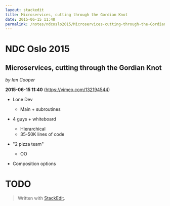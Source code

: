 ```yaml
---
layout: stackedit
title: Microservices, cutting through the Gordian Knot
date: 2015-06-15 11:40
permalink: /notes/ndcoslo2015/Microservices-cutting-through-the-Gordian-Knot.html
---
```


# NDC Oslo 2015
## Microservices, cutting through the Gordian Knot
*by Ian Cooper*

**2015-06-15 11:40** (https://vimeo.com/132194544)

* Lone Dev
	* Main + subroutines

* 4 guys +  whiteboard
	* Hierarchical
	* 35-50K lines of code

* "2 pizza team"
	* OO

* Composition options
# TODO
> Written with [StackEdit](https://stackedit.io/).